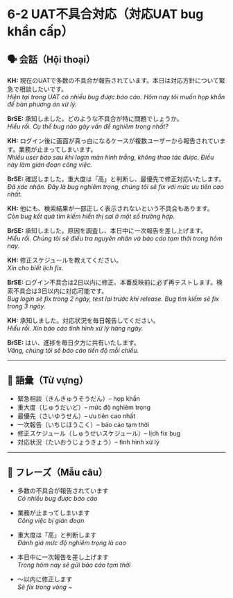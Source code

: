 # 6-2 UAT不具合対応（対応UAT bug khẩn cấp）

## 🗣️ 会話（Hội thoại）

**KH:** 現在のUATで多数の不具合が報告されています。本日は対応方針について緊急で相談したいです。  
*Hiện tại trong UAT có nhiều bug được báo cáo. Hôm nay tôi muốn họp khẩn để bàn phương án xử lý.*  

**BrSE:** 承知しました。どのような不具合が特に問題でしょうか。  
*Hiểu rồi. Cụ thể bug nào gây vấn đề nghiêm trọng nhất?*  

**KH:** ログイン後に画面が真っ白になるケースが複数ユーザーから報告されています。業務が止まってしまいます。  
*Nhiều user báo sau khi login màn hình trắng, không thao tác được. Điều này làm gián đoạn công việc.*  

**BrSE:** 確認しました。重大度は「高」と判断し、最優先で修正対応いたします。  
*Đã xác nhận. Đây là bug nghiêm trọng, chúng tôi sẽ fix với mức ưu tiên cao nhất.*  

**KH:** 他にも、検索結果が一部正しく表示されないという不具合もあります。  
*Còn bug kết quả tìm kiếm hiển thị sai ở một số trường hợp.*  

**BrSE:** 承知しました。原因を調査し、本日中に一次報告を差し上げます。  
*Hiểu rồi. Chúng tôi sẽ điều tra nguyên nhân và báo cáo tạm thời trong hôm nay.*  

**KH:** 修正スケジュールを教えてください。  
*Xin cho biết lịch fix.*  

**BrSE:** ログイン不具合は2日以内に修正、本番反映前に必ず再テストします。検索不具合は3日以内に対応可能です。  
*Bug login sẽ fix trong 2 ngày, test lại trước khi release. Bug tìm kiếm sẽ fix trong 3 ngày.*  

**KH:** 承知しました。対応状況を毎日報告してください。  
*Hiểu rồi. Xin báo cáo tình hình xử lý hàng ngày.*  

**BrSE:** はい、進捗を毎日夕方に共有いたします。  
*Vâng, chúng tôi sẽ báo cáo tiến độ mỗi chiều.*  

---

## 📖 語彙（Từ vựng）

- 緊急相談（きんきゅうそうだん）– họp khẩn  
- 重大度（じゅうだいど）– mức độ nghiêm trọng  
- 最優先（さいゆうせん）– ưu tiên cao nhất  
- 一次報告（いちじほうこく）– báo cáo tạm thời  
- 修正スケジュール（しゅうせいスケジュール）– lịch fix bug  
- 対応状況（たいおうじょうきょう）– tình hình xử lý  

---

## 📝 フレーズ（Mẫu câu）

- 多数の不具合が報告されています  
  *Có nhiều bug được báo cáo*  

- 業務が止まってしまいます  
  *Công việc bị gián đoạn*  

- 重大度は「高」と判断します  
  *Đánh giá mức độ nghiêm trọng là cao*  

- 本日中に一次報告を差し上げます  
  *Trong hôm nay sẽ gửi báo cáo tạm thời*  

- ～以内に修正します  
  *Sẽ fix trong vòng ~*  
